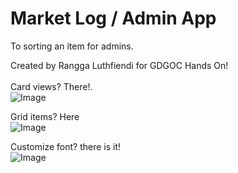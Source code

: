# Market Log / Admin App

To sorting an item for admins.

Created by Rangga Luthfiendi for GDGOC Hands On! \
\
Card views? There!. \
![Image](https://github.com/user-attachments/assets/b79d25d5-2947-4f61-b495-95e19147d2bc)

Grid items? Here \
![Image](https://github.com/user-attachments/assets/e7966920-0fcf-4ec0-b7ba-ba4f80b9a1ea)

Customize font? there is it! \
![Image](https://github.com/user-attachments/assets/0017514a-cfe6-46a0-bfae-ca1b8bc01390)


